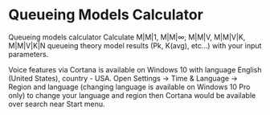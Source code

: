 # Queueing Models Calculator
Queueing models calculator
Calculate M|M|1, M|M|∞, M|M|V, M|M|V|K, M|M|V|K|N queueing theory model results (Pk, K(avg), etc...) with your input parameters.

Voice features via Cortana is available on Windows 10 with language English (United States), country - USA. Open Settings -> Time & Language -> Region and language (changing language is available on Windows 10 Pro only) to change your language and region then Cortana would be available over search near Start menu.
